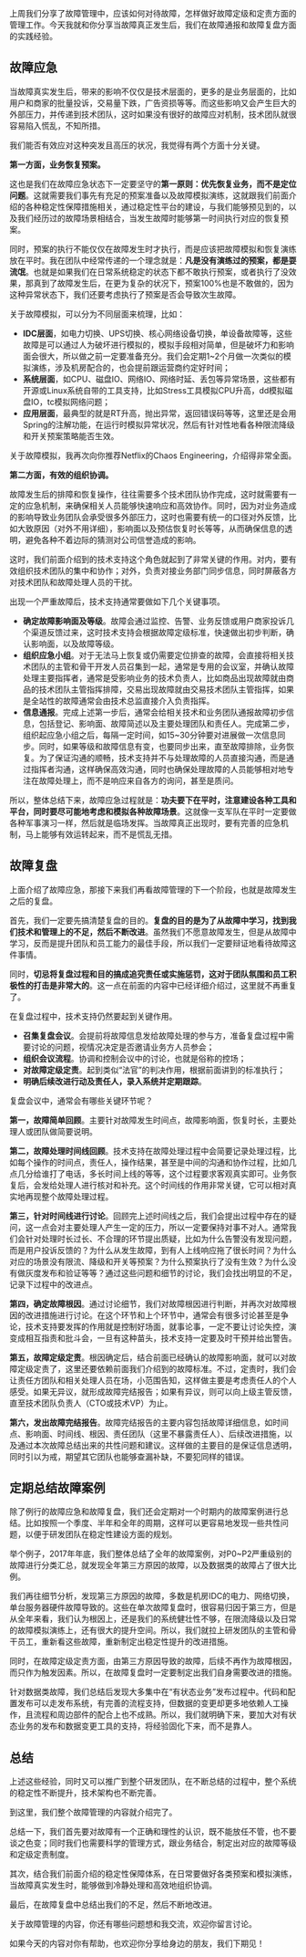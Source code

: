 上周我们分享了故障管理中，应该如何对待故障，怎样做好故障定级和定责方面的管理工作。今天我就和你分享当故障真正发生后，我们在故障通报和故障复盘方面的实践经验。

## 故障应急

当故障真实发生后，带来的影响不仅仅是技术层面的，更多的是业务层面的，比如用户和商家的批量投诉，交易量下跌，广告资损等等。而这些影响又会产生巨大的外部压力，并传递到技术团队，这时如果没有很好的故障应对机制，技术团队就很容易陷入慌乱，不知所措。

我们能否有效应对这种突发且高压的状况，我觉得有两个方面十分关键。

**第一方面，业务恢复预案。**

这也是我们在故障应急状态下一定要坚守的**第一原则：优先恢复业务，而不是定位问题**。这就需要我们事先有充足的预案准备以及故障模拟演练，这就跟我们前面介绍的各种稳定性保障措施相关，通过稳定性平台的建设，与我们能够预见到的，以及我们经历过的故障场景相结合，当发生故障时能够第一时间执行对应的恢复预案。

同时，预案的执行不能仅仅在故障发生时才执行，而是应该把故障模拟和恢复演练放在平时。我在团队中经常传递的一个理念就是：**凡是没有演练过的预案，都是耍流氓**。也就是如果我们在日常系统稳定的状态下都不敢执行预案，或者执行了没效果，那真到了故障发生后，在更为复杂的状况下，预案100%也是不敢做的，因为这种异常状态下，我们还要考虑执行了预案是否会导致次生故障。

关于故障模拟，可以分为不同层面来梳理，比如：

- **IDC层面**，如电力切换、UPS切换、核心网络设备切换，单设备故障等，这些故障是可以通过人为破坏进行模拟的，模拟手段相对简单，但是破坏力和影响面会很大，所以做之前一定要准备充分。我们会定期1~2个月做一次类似的模拟演练，涉及机房配合的，也会提前跟运营商约定好时间；
- **系统层面**，如CPU、磁盘IO、网络IO、网络时延、丢包等异常场景，这些都有开源或Linux系统自带的工具支持，比如Stress工具模拟CPU升高，dd模拟磁盘IO，tc模拟网络问题；
- **应用层面**，最典型的就是RT升高，抛出异常，返回错误码等等，这里还是会用Spring的注解功能，在运行时模拟异常状况，然后有针对性地看各种限流降级和开关预案策略能否生效。

关于故障模拟，我再次向你推荐Netflix的Chaos Engineering，介绍得非常全面。

**第二方面，有效的组织协调。**

故障发生后的排障和恢复操作，往往需要多个技术团队协作完成，这时就需要有一定的应急机制，来确保相关人员能够快速响应和高效协作。同时，因为对业务造成的影响导致业务团队会承受很多外部压力，这时也需要有统一的口径对外反馈，比如大致原因（对外不用详细），影响面以及预估恢复时长等等，从而确保信息的透明，避免各种不着边际的猜测对公司信誉造成的影响。

这时，我们前面介绍到的技术支持这个角色就起到了非常关键的作用。对内，要有效组织技术团队的集中和协作；对外，负责对接业务部门同步信息，同时屏蔽各方对技术团队和故障处理人员的干扰。

出现一个严重故障后，技术支持通常要做如下几个关键事项。

- **确定故障影响面及等级**。故障会通过监控、告警、业务反馈或用户商家投诉几个渠道反馈过来，这时技术支持会根据故障定级标准，快速做出初步判断，确认影响面，以及故障等级。
- **组织应急小组**。对于无法马上恢复或仍需要定位排查的故障，会直接将相关技术团队的主管和骨干开发人员召集到一起，通常是专用的会议室，并确认故障处理主要指挥者，通常是受影响业务的技术负责人，比如商品出现故障就由商品的技术团队主管指挥排障，交易出现故障就由交易技术团队主管指挥，如果是全站性的故障通常会由技术总监直接介入负责指挥。
- **信息通报**。完成上述第一步后，通常会给相关技术和业务团队通报故障初步信息，包括登记、影响面、故障简述以及主要处理团队和责任人。完成第二步，组织起应急小组之后，每隔一定时间，如15~30分钟要对进展做一次信息同步。同时，如果等级和故障信息有变，也要同步出来，直至故障排除，业务恢复。为了保证沟通的顺畅，技术支持并不与处理故障的人员直接沟通，而是通过指挥者沟通，这样确保高效沟通，同时也确保处理故障的人员能够相对地专注在故障处理上，而不是响应来自各方的询问，甚至是质问。

所以，整体总结下来，故障应急过程就是：**功夫要下在平时，注意建设各种工具和平台，同时要尽可能地考虑和模拟各种故障场景**。这就像一支军队在平时一定要做各种军事演习一样，然后就是临场发挥。当故障真正出现时，要有完善的应急机制，马上能够有效运转起来，而不是慌乱无措。

## 故障复盘

上面介绍了故障应急，那接下来我们再看故障管理的下一个阶段，也就是故障发生之后的复盘。

首先，我们一定要先搞清楚复盘的目的。**复盘的目的是为了从故障中学习，找到我们技术和管理上的不足，然后不断改进**。虽然我们不愿意故障发生，但是从故障中学习，反而是提升团队和员工能力的最佳手段，所以我们一定要辩证地看待故障这件事情。

同时，**切忌将复盘过程和目的搞成追究责任或实施惩罚，这对于团队氛围和员工积极性的打击是非常大的**。这一点在前面的内容中已经详细介绍过，这里就不再重复了。

在复盘过程中，技术支持仍然要起到关键作用。

- **召集复盘会议**。会提前将故障信息发给故障处理的参与方，准备复盘过程中需要讨论的问题，视情况决定是否邀请业务方人员参会；
- **组织会议流程**。协调和控制会议中的讨论，也就是俗称的控场；
- **对故障定级定责**。起到类似“法官”的判决作用，根据前面讲到的标准执行；
- **明确后续改进行动及责任人，录入系统并定期跟踪**。

复盘会议中，通常会有哪些关键环节呢？

**第一，故障简单回顾**。主要针对故障发生时间点，故障影响面，恢复时长，主要处理人或团队做简要说明。

**第二，故障处理时间线回顾**。技术支持在故障处理过程中会简要记录处理过程，比如每个操作的时间点，责任人，操作结果，甚至是中间的沟通和协作过程，比如几点几分给谁打了电话，多长时间上线的等等，这个过程要求客观真实即可。业务恢复后，会发给处理人进行核对和补充。这个时间线的作用非常关键，它可以相对真实地再现整个故障处理过程。

**第三，针对时间线进行讨论**。回顾完上述时间线之后，我们会提出过程中存在的疑问，这一点会对主要处理人产生一定的压力，所以一定要保持对事不对人。通常我们会针对处理时长过长、不合理的环节提出质疑，比如为什么告警没有发现问题，而是用户投诉反馈的？为什么从发生故障，到有人上线响应拖了很长时间？为什么对应的场景没有限流、降级和开关等预案？为什么预案执行了没有生效？为什么没有做灰度发布和验证等等？通过这些问题和细节的讨论，我们会找出明显的不足，记录下过程中的改进点。

**第四，确定故障根因**。通过讨论细节，我们对故障根因进行判断，并再次对故障根因的改进措施进行讨论。在这个环节和上个环节中，通常会有很多讨论甚至是争论，技术支持要发挥的作用就是控制好场面，就事论事，一定不要让讨论失控，演变成相互指责和批斗会，一旦有这种苗头，技术支持一定要及时干预并给出警告。

**第五，故障定级定责**。根因确定后，结合前面已经确认的故障影响面，就可以对故障定级定责了，这里还要依赖前面我们介绍到的故障标准。不过，定责时，我们会让责任方团队和相关处理人员在场，小范围告知，这样做主要是考虑责任人的个人感受。如果无异议，就形成故障完结报告；如果有异议，则可以向上级主管反馈，直至技术团队负责人（CTO或技术VP）为止。

**第六，发出故障完结报告**。故障完结报告的主要内容包括故障详细信息，如时间点、影响面、时间线、根因、责任团队（这里不暴露责任人）、后续改进措施，以及通过本次故障总结出来的共性问题和建议。这样做的主要目的是保证信息透明，同时引以为戒，期望其它团队也能够查漏补缺，不要犯同样的错误。

## 定期总结故障案例

除了例行的故障应急和故障复盘，我们还会定期对一个时期内的故障案例进行总结。比如按照一个季度、半年和全年的周期，这样可以更容易地发现一些共性问题，以便于研发团队在稳定性建设方面的规划。

举个例子，2017年年底，我们整体总结了全年的故障案例，对P0~P2严重级别的故障进行分类汇总，就发现全年第三方原因的故障，以及数据类的故障占了很大比例。

我们再往细节分析，发现第三方原因的故障，多数是机房IDC的电力、网络切换，单台服务器硬件故障导致的。这些在单次故障复盘时，很容易归因于第三方，但是从全年来看，我们认为根因上，还是我们的系统健壮性不够，在限流降级以及日常的故障模拟演练上，还有很大的提升空间。所以，我们就拉上研发团队的主管和骨干员工，重新看这些故障，重新制定出稳定性提升的改进措施。

同时，在故障定级定责方面，由第三方原因导致的故障，后续不再作为故障根因，而只作为触发因素。所以，在故障复盘时一定要制定出我们自身需要改进的措施。

针对数据类故障，我们总结后发现大多集中在“有状态业务”发布过程中。代码和配置发布可以走发布系统，有完善的流程支持，但数据的变更却更多地依赖人工操作，且流程和周边部件的配合上也不成熟。所以，我们就明确下来，要加大对有状态业务的发布和数据变更工具的支持，将经验固化下来，而不是靠人。

## 总结

上述这些经验，同时又可以推广到整个研发团队，在不断总结的过程中，整个系统的稳定性不断提升，技术架构也不断完善。

到这里，我们整个故障管理的内容就介绍完了。

总结一下，我们首先要对故障有一个正确和理性的认识，既不能放任不管，也不要谈之色变；同时我们也需要科学的管理方式，跟业务结合，制定出对应的故障等级和定级定责制度。

其次，结合我们前面介绍的稳定性保障体系，在日常要做好各类预案和模拟演练，当故障真实发生时，能够做到冷静处理和高效地组织协调。

最后，在故障复盘中总结出我们的不足，然后不断地改进。

关于故障管理的内容，你还有哪些问题想和我交流，欢迎你留言讨论。

如果今天的内容对你有帮助，也欢迎你分享给身边的朋友，我们下期见！